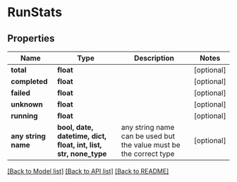 # RunStats


## Properties
Name | Type | Description | Notes
------------ | ------------- | ------------- | -------------
**total** | **float** |  | [optional] 
**completed** | **float** |  | [optional] 
**failed** | **float** |  | [optional] 
**unknown** | **float** |  | [optional] 
**running** | **float** |  | [optional] 
**any string name** | **bool, date, datetime, dict, float, int, list, str, none_type** | any string name can be used but the value must be the correct type | [optional]

[[Back to Model list]](../README.md#documentation-for-models) [[Back to API list]](../README.md#documentation-for-api-endpoints) [[Back to README]](../README.md)


